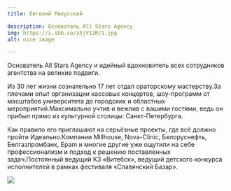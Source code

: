 ```yaml
---
title: Евгений Ржеусский

description: Основатель All Stars Agency
img: https://i.ibb.co/z5jV12R/1.jpg
alt: nice image

---
```



<div class="block_cont">

<div class="container">
<div class="row">
<div class="col-md-6">

Основатель All Stars Agency и идейный вдохновитель всех сотрудников агентства на великие подвиги.
<p>Из 30 лет жизни сознательно 17 лет отдал ораторскому мастерству.За плечами опыт организации кассовых концертов, шоу-программ от масштабов университета до городских и областных мероприятий.Максимально учтив и вежлив с вашими гостями, ведь он прибыл прямо из культурной столицы: Санкт-Петербурга.</p>
<p>Как правило его приглашают на серьёзные проекты, где всё должно пройти Идеально.Компании Millhouse, Nova-Clinic, Белоруснефть, Белгазпромбанк, Epam и многие другие уже ощутили на себе профессионализм и подход к решению поставленных задач.Постоянный ведущий КЗ «Витебск», ведущий детского конкурса исполнителей в рамках фестиваля «Славянский Базар».</p>


</div>
<div class="col-md-6">


<img src="https://i.ibb.co/z5jV12R/1.jpg" class="img_content"/>

</div>

</div>
</div>

</div>